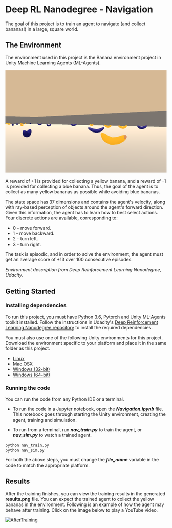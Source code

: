 # Deep RL Nanodegree - Navigation

The goal of this project is to train an agent to navigate (and collect bananas!) in a large, square world. 

## The Environment

The environment used in this project is the Banana environment project in Unity Machine Learning Agents (ML-Agents).

![Banana_image](banana_env_image.png)

A reward of +1 is provided for collecting a yellow banana, and a reward of -1 is provided for collecting a blue banana. Thus, the goal of the agent is to collect as many yellow bananas as possible while avoiding blue bananas.

The state space has 37 dimensions and contains the agent's velocity, along with ray-based perception of objects around the agent's forward direction. Given this information, the agent has to learn how to best select actions. Four discrete actions are available, corresponding to:

* 0 - move forward.
* 1 - move backward.
* 2 - turn left.
* 3 - turn right.

The task is episodic, and in order to solve the environment, the agent must get an average score of +13 over 100 consecutive episodes.

*Environment description from Deep Reinforcement Learning Nanodegree, Udacity.*

## Getting Started

### Installing dependencies

To run this project, you must have Python 3.6, Pytorch and Unity ML-Agents toolkit installed. Follow the instructions in Udacity's [Deep Reinforcement Learning Nanodegree repository](https://github.com/udacity/deep-reinforcement-learning#dependencies) to install the required dependencies.

You must also use one of the following Unity environments for this project. Download the environment specific to your platform and place it in the same folder as this project.

* [Linux](https://s3-us-west-1.amazonaws.com/udacity-drlnd/P1/Banana/Banana_Linux.zip)
* [Mac OSX](https://s3-us-west-1.amazonaws.com/udacity-drlnd/P1/Banana/Banana.app.zip)
* [Windows (32-bit)](https://s3-us-west-1.amazonaws.com/udacity-drlnd/P1/Banana/Banana_Windows_x86.zip)
* [Windows (64-bit)](https://s3-us-west-1.amazonaws.com/udacity-drlnd/P1/Banana/Banana_Windows_x86_64.zip)

### Running the code

You can run the code from any Python IDE or a terminal. 

* To run the code in a Jupyter notebook, open the ***Navigation.ipynb*** file. This notebook goes through starting the Unity environment, creating the agent, training and simulation.

* To run from a terminal, run ***nav_train.py*** to train the agent, or ***nav_sim.py*** to watch a trained agent.
<pre><code>python nav_train.py
python nav_sim.py
</code></pre>

For both the above steps, you must change the ***file_name*** variable in the code to match the appropriate platform.


## Results

After the training finishes, you can view the training results in the generated **results.png** file. You can expect the trained agent to collect the yellow bananas in the environment. Following is an example of how the agent may behave after training. Click on the image below to play a YouTube video.

[![AfterTraining](https://img.youtube.com/vi/xarV4i3wmVo/0.jpg)](https://www.youtube.com/watch?v=xarV4i3wmVo)
